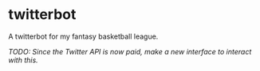 # twitterbot

A twitterbot for my fantasy basketball league.

*TODO: Since the Twitter API is now paid, make a new interface to interact with this.*
